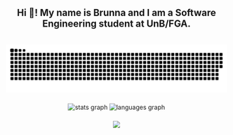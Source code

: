 <h2 align="center">Hi 👋! My name is Brunna and I am a Software Engineering student at UnB/FGA.</h2>

<div align ="center">

<br clear="both">

<img src="https://github.com/brunna-martins/brunna-martins/blob/output/snake.svg" alt="Snake animation" />

 </div>
  
###

<div align="center">
  <img src="https://github-readme-stats.vercel.app/api?hide_title=false&hide_rank=false&show_icons=true&include_all_commits=true&count_private=true&disable_animations=false&theme=dracula&locale=en&hide_border=false&username=brunna-martins" height="150" alt="stats graph"  />
  <img src="https://github-readme-stats.vercel.app/api/top-langs?locale=en&hide_title=false&layout=compact&card_width=320&langs_count=5&theme=dracula&hide_border=false&username=brunna-martins" height="150" alt="languages graph"  />
</div>

###

<div align="center">
  <img src="https://profile-counter.glitch.me/brunna-martins/count.svg?"  />
</div>

###
